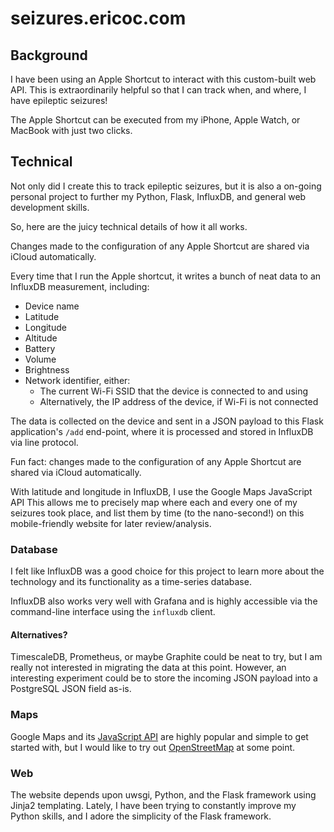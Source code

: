 # seizures.ericoc.com

## Background

I have been using an Apple Shortcut to interact with this custom-built web API.
This is extraordinarily helpful so that I can track when, and where, I have epileptic seizures!

The Apple Shortcut can be executed from my iPhone, Apple Watch, or MacBook with just two clicks.

## Technical

Not only did I create this to track epileptic seizures, but it is also a on-going
personal project to further my Python, Flask, InfluxDB, and general web development skills.

So, here are the juicy technical details of how it all works.

Changes made to the configuration of any Apple Shortcut are shared via iCloud automatically.

Every time that I run the Apple shortcut, it writes a bunch of neat data to an InfluxDB measurement, including:
- Device name
- Latitude
- Longitude
- Altitude
- Battery
- Volume
- Brightness
- Network identifier, either:
    * The current Wi-Fi SSID that the device is connected to and using
    * Alternatively, the IP address of the device, if Wi-Fi is not connected

The data is collected on the device and sent in a JSON payload to this Flask application's `/add` end-point,
where it is processed and stored in InfluxDB via line protocol.

Fun fact: changes made to the configuration of any Apple Shortcut are shared via iCloud automatically.

With latitude and longitude in InfluxDB, I use the Google Maps JavaScript API
This allows me to precisely map where each and every one of my seizures took place,
and list them by time (to the nano-second!) on this mobile-friendly website for later review/analysis.

### Database

I felt like InfluxDB was a good choice for this project to learn more about the technology
and its functionality as a time-series database.

InfluxDB also works very well with Grafana and is highly accessible via the command-line interface using the `influxdb` client.

#### Alternatives?

TimescaleDB, Prometheus, or maybe Graphite could be neat to try, but I am really not interested in migrating the data at this point.
However, an interesting experiment could be to store the incoming JSON payload into a PostgreSQL JSON field as-is.

### Maps

Google Maps and its [JavaScript API](https://developers.google.com/maps/documentation/javascript/overview) are highly popular
    and simple to get started with, but I would like to try out [OpenStreetMap](https://www.openstreetmap.org/) at some point.

### Web

The website depends upon uwsgi, Python, and the Flask framework using Jinja2 templating.
Lately, I have been trying to constantly improve my Python skills, and I adore the simplicity of the Flask framework.
